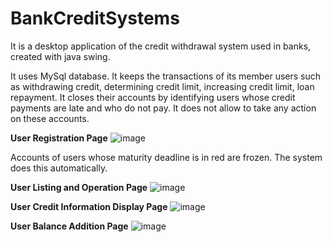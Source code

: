 # BankCreditSystems

It is a desktop application of the credit withdrawal system used in banks, created with java swing.

It uses MySql database. It keeps the transactions of its member users such as withdrawing credit, determining credit limit, increasing credit limit, loan repayment. It closes their accounts by identifying users whose credit payments are late and who do not pay. It does not allow to take any action on these accounts.


**User Registration Page**
![image](https://user-images.githubusercontent.com/79963893/174502162-5b8738e1-b56a-4db4-858f-b28b4b712d2f.png)

Accounts of users whose maturity deadline is in red are frozen. The system does this automatically.

**User Listing and Operation Page**
![image](https://user-images.githubusercontent.com/79963893/174502198-54000545-8a70-46d6-9226-5e46ee3b710c.png)

**User Credit Information Display Page**
![image](https://user-images.githubusercontent.com/79963893/174502204-8b5df697-013a-425a-b7e5-013eccf682e9.png)

**User Balance Addition Page**
![image](https://user-images.githubusercontent.com/79963893/174502212-376d203a-451b-441c-94cf-30d2f6013cef.png)

